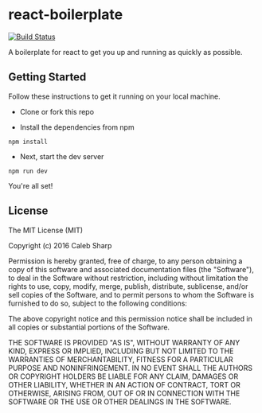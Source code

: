 # react-boilerplate
[![Build Status](https://travis-ci.org/epicsharp/react-boilerplate.svg?branch=master)](https://travis-ci.org/epicsharp/react-boilerplate)

A boilerplate for react to get you up and running as quickly as possible.

## Getting Started
Follow these instructions to get it running on your local machine.

* Clone or fork this repo

* Install the dependencies from npm
```
npm install
```

* Next, start the dev server
```
npm run dev
```

You're all set!

## License

The MIT License (MIT)

Copyright (c) 2016 Caleb Sharp

Permission is hereby granted, free of charge, to any person obtaining a copy
of this software and associated documentation files (the "Software"), to deal
in the Software without restriction, including without limitation the rights
to use, copy, modify, merge, publish, distribute, sublicense, and/or sell
copies of the Software, and to permit persons to whom the Software is
furnished to do so, subject to the following conditions:

The above copyright notice and this permission notice shall be included in all
copies or substantial portions of the Software.

THE SOFTWARE IS PROVIDED "AS IS", WITHOUT WARRANTY OF ANY KIND, EXPRESS OR
IMPLIED, INCLUDING BUT NOT LIMITED TO THE WARRANTIES OF MERCHANTABILITY,
FITNESS FOR A PARTICULAR PURPOSE AND NONINFRINGEMENT. IN NO EVENT SHALL THE
AUTHORS OR COPYRIGHT HOLDERS BE LIABLE FOR ANY CLAIM, DAMAGES OR OTHER
LIABILITY, WHETHER IN AN ACTION OF CONTRACT, TORT OR OTHERWISE, ARISING FROM,
OUT OF OR IN CONNECTION WITH THE SOFTWARE OR THE USE OR OTHER DEALINGS IN THE
SOFTWARE.
